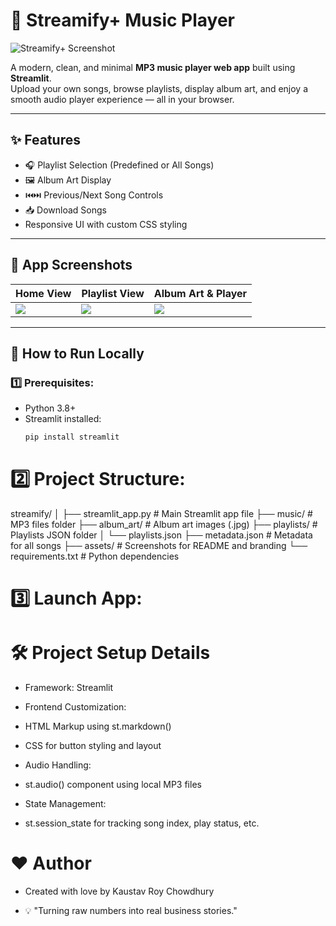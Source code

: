 # 🎵 Streamify+ Music Player

![Streamify+ Screenshot](streamify-logo.jog)

A modern, clean, and minimal **MP3 music player web app** built using **Streamlit**.  
Upload your own songs, browse playlists, display album art, and enjoy a smooth audio player experience — all in your browser.

---

## ✨ Features

- 🎧 Playlist Selection (Predefined or All Songs)
- 🖼️ Album Art Display
- ⏮️⏭️ Previous/Next Song Controls
- 📥 Download Songs
- Responsive UI with custom CSS styling

---

## 📸 App Screenshots

| Home View                       | Playlist View                      | Album Art & Player                |
|---------------------------------|------------------------------------|-----------------------------------|
| ![](assets/screenshot-1.png)    | ![](assets/screenshot-2.png)       | ![](assets/screenshot-3.png)      |

---

## 🚀 How to Run Locally

### 1️⃣ Prerequisites:
- Python 3.8+
- Streamlit installed:  
  ```bash
  pip install streamlit

# 2️⃣ Project Structure:

streamify/
│
├── streamlit_app.py      # Main Streamlit app file
├── music/                # MP3 files folder
├── album_art/            # Album art images (.jpg)
├── playlists/            # Playlists JSON folder
│   └── playlists.json
├── metadata.json         # Metadata for all songs
├── assets/               # Screenshots for README and branding
└── requirements.txt      # Python dependencies

# 3️⃣ Launch App:


# 🛠️ Project Setup Details

- Framework: Streamlit

- Frontend Customization:

- HTML Markup using st.markdown()

- CSS for button styling and layout

- Audio Handling:

- st.audio() component using local MP3 files

- State Management:

- st.session_state for tracking song index, play status, etc.

# ❤️ Author
- Created with love by Kaustav Roy Chowdhury

- 💡 "Turning raw numbers into real business stories."



